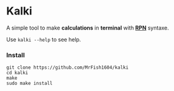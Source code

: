 # Kalki
A simple tool to make **calculations** in **terminal** with [**RPN**](https://en.wikipedia.org/wiki/Reverse_Polish_notation) syntaxe.

Use `kalki --help` to see help.

### Install
```shell
git clone https://github.com/MrFish1604/kalki
cd kalki
make
sudo make install
```
